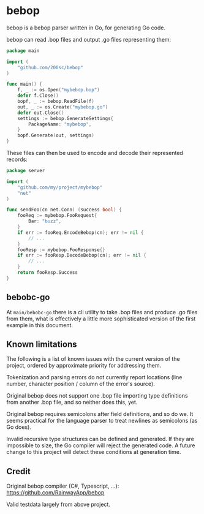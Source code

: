 # bebop

bebop is a bebop parser written in Go, for generating Go code.

bebop can read .bop files and output .go files representing them:

```go
package main

import (
    "github.com/200sc/bebop"
)

func main() {
    f, _ := os.Open("mybebop.bop")
    defer f.Close()
    bopf, _ := bebop.ReadFile(f)
    out, _ := os.Create("mybebop.go")
    defer out.Close()
    settings := bebop.GenerateSettings{
        PackageName: "mybebop",
    }
    bopf.Generate(out, settings)
}
```

These files can then be used to encode and decode their represented records:

```go
package server

import (
    "github.com/my/project/mybebop"
    "net"
)

func sendFoo(cn net.Conn) (success bool) {
    fooReq := mybebop.FooRequest{
        Bar: "buzz",
    }
    if err := fooReq.EncodeBebop(cn); err != nil {
        // ...
    }
    fooResp := mybebop.FooResponse{}
    if err := fooResp.DecodeBebop(cn); err != nil {
        // ...
    }
    return fooResp.Success
}

```

## bebobc-go

At `main/bebobc-go` there is a cli utility to take .bop files and produce .go files from them, what is effectively a
little more sophisticated version of the first example in this document.

## Known limitations

The following is a list of known issues with the current version of the project, ordered by approximate priority for addressing them.


Tokenization and parsing errors do not currently report locations (line number, character position / column of the error's source).

Original bebop does not support one .bop file importing type definitions from another .bop file, and so neither does this, yet.

Original bebop requires semicolons after field definitions, and so do we. It seems practical for the language parser to
treat newlines as semicolons (as Go does).

Invalid recursive type structures can be defined and generated. If they are impossible to size, the Go compiler will reject the generated code.
A future change to this project will detect these conditions at generation time.


## Credit

Original bebop compiler (C#, Typescript, ...): https://github.com/RainwayApp/bebop

Valid testdata largely from above project.

